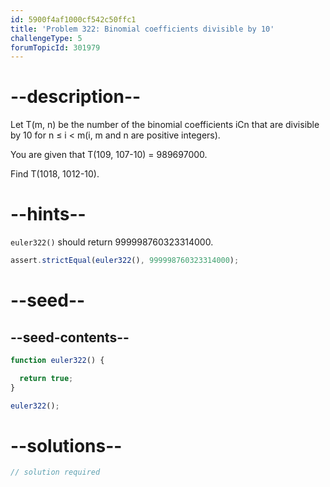 ```yaml
---
id: 5900f4af1000cf542c50ffc1
title: 'Problem 322: Binomial coefficients divisible by 10'
challengeType: 5
forumTopicId: 301979
---
```


# --description--

Let T(m, n) be the number of the binomial coefficients iCn that are divisible by 10 for n ≤ i &lt; m(i, m and n are positive integers).

You are given that T(109, 107-10) = 989697000.

Find T(1018, 1012-10).

# --hints--

`euler322()` should return 999998760323314000.

```js
assert.strictEqual(euler322(), 999998760323314000);
```

# --seed--

## --seed-contents--

```js
function euler322() {

  return true;
}

euler322();
```

# --solutions--

```js
// solution required
```
